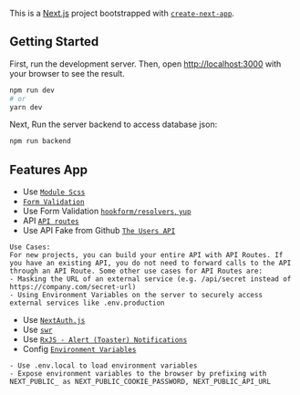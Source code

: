 This is a [Next.js](https://nextjs.org/) project bootstrapped with [`create-next-app`](https://github.com/vercel/next.js/tree/canary/packages/create-next-app).

## Getting Started

First, run the development server. Then, open [http://localhost:3000](http://localhost:3000) with your browser to see the result.
```bash
npm run dev
# or
yarn dev
```

Next, Run the server backend to access database json:

```bash
npm run backend
```
## Features App
- Use [`Module Scss`](https://nextjs.org/docs/basic-features/built-in-css-support#adding-component-level-css)
- [`Form Validation`](https://nextjs.org/docs/guides/building-forms#javascript-based-form-validation)
- Use Form Validation [`hookform/resolvers`, `yup`](https://www.npmjs.com/package/@hookform/resolvers)
- API [`API routes`](https://nextjs.org/docs/api-routes/introduction)
- Use API Fake from Github [`The Users API`](https://docs.github.com/rest/reference/users#get-the-authenticated-user)
```
Use Cases:
For new projects, you can build your entire API with API Routes. If you have an existing API, you do not need to forward calls to the API through an API Route. Some other use cases for API Routes are:
- Masking the URL of an external service (e.g. /api/secret instead of https://company.com/secret-url)
- Using Environment Variables on the server to securely access external services like .env.production
```
- Use [`NextAuth.js`](https://next-auth.js.org/getting-started/introduction)
- Use [`swr`](https://swr.vercel.app/docs/getting-started)
- Use [`RxJS - Alert (Toaster) Notifications`](https://rxjs.dev/)
- Config [`Environment Variables`](https://nextjs.org/docs/basic-features/environment-variables)
```
- Use .env.local to load environment variables
- Expose environment variables to the browser by prefixing with NEXT_PUBLIC_ as NEXT_PUBLIC_COOKIE_PASSWORD, NEXT_PUBLIC_API_URL

```